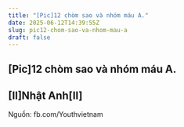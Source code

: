 ```yaml
---
title: "[Pic]12 chòm sao và nhóm máu A."
date: 2025-06-12T14:39:55Z
slug: pic12-chom-sao-va-nhom-mau-a
draft: false
---
```


## [Pic]12 chòm sao và nhóm máu A.

## [II]Nhật Anh[II]

Nguồn: fb.com/Youthvietnam​